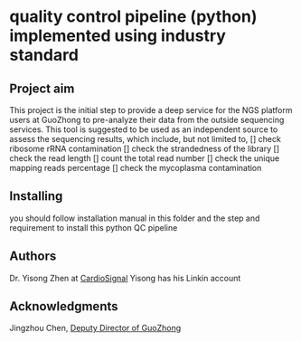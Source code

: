 # quality control pipeline (python) implemented using industry standard

## Project aim

This project is the initial step to provide a deep service 
for the NGS platform users at GuoZhong to pre-analyze their data from
the outside sequencing services. This tool is suggested to be used
as an independent source to assess the sequencing results, which include, 
but not limited to,
[] check ribosome rRNA contamination
[] check the strandedness of the library
[] check the read length
[] count the total read number
[] check the unique mapping reads percentage
[] check the mycoplasma contamination


## Installing
you should follow installation manual in this folder and 
the step and requirement to install this
python QC pipeline
## Authors
Dr. Yisong Zhen at [CardioSignal](http://www.cardiosignal.org/)
Yisong has his Linkin account
## Acknowledgments
Jingzhou Chen, [Deputy Director of GuoZhong](http://www.sklcvd.org/WebShowPage/PsnlIntroDetail.aspx?indexID=6&smallID=30&id=71)